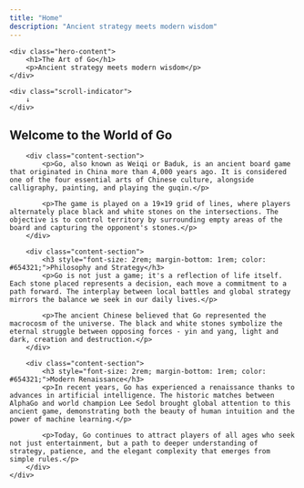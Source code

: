 ```yaml
---
title: "Home"
description: "Ancient strategy meets modern wisdom"
---
```


<div class="hero">
    <div class="go-board-container" id="goBoardContainer">
        <div class="go-board">
            <div class="board-grid">
                <div class="star-point"></div>
                <div class="star-point"></div>
                <div class="star-point"></div>
                <div class="star-point"></div>
                <div class="star-point"></div>
                <div class="star-point"></div>
                <div class="star-point"></div>
                <div class="star-point"></div>
                <div class="star-point"></div>
            </div>
        </div>
    </div>
    
    <div class="hero-content">
        <h1>The Art of Go</h1>
        <p>Ancient strategy meets modern wisdom</p>
    </div>
    
    <div class="scroll-indicator">
        ↓
    </div>
</div>

<div class="content">
    <div class="content-inner">
        <h2>Welcome to the World of Go</h2>
        
        <div class="content-section">
            <p>Go, also known as Weiqi or Baduk, is an ancient board game that originated in China more than 4,000 years ago. It is considered one of the four essential arts of Chinese culture, alongside calligraphy, painting, and playing the guqin.</p>
            
            <p>The game is played on a 19×19 grid of lines, where players alternately place black and white stones on the intersections. The objective is to control territory by surrounding empty areas of the board and capturing the opponent's stones.</p>
        </div>
        
        <div class="content-section">
            <h3 style="font-size: 2rem; margin-bottom: 1rem; color: #654321;">Philosophy and Strategy</h3>
            <p>Go is not just a game; it's a reflection of life itself. Each stone placed represents a decision, each move a commitment to a path forward. The interplay between local battles and global strategy mirrors the balance we seek in our daily lives.</p>
            
            <p>The ancient Chinese believed that Go represented the macrocosm of the universe. The black and white stones symbolize the eternal struggle between opposing forces - yin and yang, light and dark, creation and destruction.</p>
        </div>
        
        <div class="content-section">
            <h3 style="font-size: 2rem; margin-bottom: 1rem; color: #654321;">Modern Renaissance</h3>
            <p>In recent years, Go has experienced a renaissance thanks to advances in artificial intelligence. The historic matches between AlphaGo and world champion Lee Sedol brought global attention to this ancient game, demonstrating both the beauty of human intuition and the power of machine learning.</p>
            
            <p>Today, Go continues to attract players of all ages who seek not just entertainment, but a path to deeper understanding of strategy, patience, and the elegant complexity that emerges from simple rules.</p>
        </div>
    </div>
</div>
